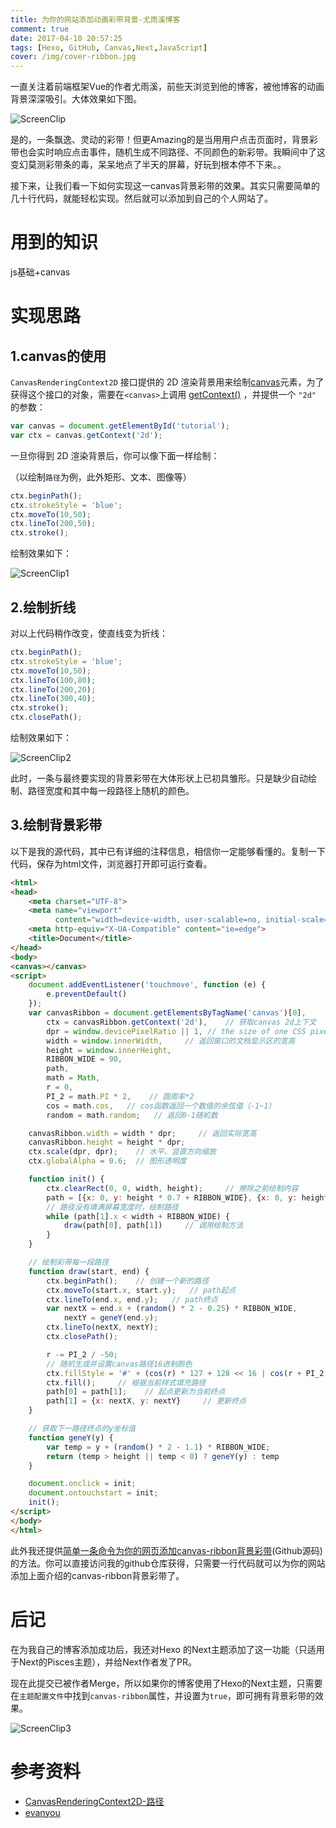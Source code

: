 ```yaml
---
title: 为你的网站添加动画彩带背景-尤雨溪博客
comment: true
date: 2017-04-10 20:57:25
tags: [Hexo, GitHub, Canvas,Next,JavaScript]
cover: /img/cover-ribbon.jpg
---
```


一直关注着前端框架Vue的作者尤雨溪，前些天浏览到他的博客，被他博客的动画背景深深吸引。大体效果如下图。

![ScreenClip](/img/canvas1.png)

是的，一条飘逸、灵动的彩带！但更Amazing的是当用用户点击页面时，背景彩带也会实时响应点击事件，随机生成不同路径、不同颜色的新彩带。我瞬间中了这变幻莫测彩带条的毒，呆呆地点了半天的屏幕，好玩到根本停不下来。。


接下来，让我们看一下如何实现这一canvas背景彩带的效果。其实只需要简单的几十行代码，就能轻松实现。然后就可以添加到自己的个人网站了。

# 用到的知识

js基础+canvas

# 实现思路

## 1.canvas的使用

`CanvasRenderingContext2D` 接口提供的 2D 渲染背景用来绘制[canvas](https://developer.mozilla.org/zh-CN/docs/Web/HTML/Element/canvas)元素，为了获得这个接口的对象，需要在`<canvas>`上调用 [getContext()](https://developer.mozilla.org/zh-CN/docs/Web/API/HTMLCanvasElement/getContext) ，并提供一个 `"2d"` 的参数：

```javascript
var canvas = document.getElementById('tutorial');
var ctx = canvas.getContext('2d');
```

一旦你得到 2D 渲染背景后，你可以像下面一样绘制：

（以绘制`路径`为例，此外矩形、文本、图像等）

```javascript
ctx.beginPath();
ctx.strokeStyle = 'blue';
ctx.moveTo(10,50);
ctx.lineTo(200,50);
ctx.stroke();
```

绘制效果如下：

![ScreenClip1](/img/canvas2.png)

## 2.绘制折线

对以上代码稍作改变，使直线变为折线：

``` javascript
ctx.beginPath();
ctx.strokeStyle = 'blue';
ctx.moveTo(10,50);
ctx.lineTo(100,80);
ctx.lineTo(200,20);
ctx.lineTo(300,40);
ctx.stroke();
ctx.closePath();
```

绘制效果如下：

![ScreenClip2](/img/canvas3.png)

此时，一条与最终要实现的背景彩带在大体形状上已初具雏形。只是缺少自动绘制、路径宽度和其中每一段路径上随机的颜色。

## 3.绘制背景彩带

以下是我的源代码，其中已有详细的注释信息，相信你一定能够看懂的。复制一下代码，保存为html文件，浏览器打开即可运行查看。

``` html
<html>
<head>
    <meta charset="UTF-8">
    <meta name="viewport"
          content="width=device-width, user-scalable=no, initial-scale=1.0, maximum-scale=1.0, minimum-scale=1.0">
    <meta http-equiv="X-UA-Compatible" content="ie=edge">
    <title>Document</title>
</head>
<body>
<canvas></canvas>
<script>
    document.addEventListener('touchmove', function (e) {
        e.preventDefault()
    });
    var canvasRibbon = document.getElementsByTagName('canvas')[0],
        ctx = canvasRibbon.getContext('2d'),    // 获取canvas 2d上下文
        dpr = window.devicePixelRatio || 1, // the size of one CSS pixel to the size of one physical pixel.
        width = window.innerWidth,     // 返回窗口的文档显示区的宽高
        height = window.innerHeight,
        RIBBON_WIDE = 90,
        path,
        math = Math,
        r = 0,
        PI_2 = math.PI * 2,    // 圆周率*2
        cos = math.cos,   // cos函数返回一个数值的余弦值（-1~1）
        random = math.random;   // 返回0-1随机数

    canvasRibbon.width = width * dpr;     // 返回实际宽高
    canvasRibbon.height = height * dpr;
    ctx.scale(dpr, dpr);    // 水平、竖直方向缩放
    ctx.globalAlpha = 0.6;  // 图形透明度

    function init() {
        ctx.clearRect(0, 0, width, height);     // 擦除之前绘制内容
        path = [{x: 0, y: height * 0.7 + RIBBON_WIDE}, {x: 0, y: height * 0.7 - RIBBON_WIDE}];
        // 路径没有填满屏幕宽度时，绘制路径
        while (path[1].x < width + RIBBON_WIDE) {
            draw(path[0], path[1])     // 调用绘制方法
        }
    }

    // 绘制彩带每一段路径
    function draw(start, end) {
        ctx.beginPath();    // 创建一个新的路径
        ctx.moveTo(start.x, start.y);   // path起点
        ctx.lineTo(end.x, end.y);   // path终点
        var nextX = end.x + (random() * 2 - 0.25) * RIBBON_WIDE,
            nextY = geneY(end.y);
        ctx.lineTo(nextX, nextY);
        ctx.closePath();

        r -= PI_2 / -50;
        // 随机生成并设置canvas路径16进制颜色
        ctx.fillStyle = '#' + (cos(r) * 127 + 128 << 16 | cos(r + PI_2 / 3) * 127 + 128 << 8 | cos(r + PI_2 / 3 * 2) * 127 + 128).toString(16);
        ctx.fill();     // 根据当前样式填充路径
        path[0] = path[1];    // 起点更新为当前终点
        path[1] = {x: nextX, y: nextY}     // 更新终点
    }

    // 获取下一路径终点的y坐标值
    function geneY(y) {
        var temp = y + (random() * 2 - 1.1) * RIBBON_WIDE;
        return (temp > height || temp < 0) ? geneY(y) : temp
    }

    document.onclick = init;
    document.ontouchstart = init;
    init();
</script>
</body>
</html>
```

此外我还提供[简单一条命令为你的网页添加canvas-ribbon背景彩带](https://github.com/zproo/canvas-ribbon)(Github源码)的方法。你可以直接访问我的github仓库获得，只需要一行代码就可以为你的网站添加上面介绍的canvas-ribbon背景彩带了。

# 后记

在为我自己的博客添加成功后，我还对Hexo 的Next主题添加了这一功能（只适用于Next的Pisces主题），并给Next作者发了PR。

现在此提交已被作者Merge，所以如果你的博客使用了Hexo的Next主题，只需要在`主题配置文件`中找到`canvas-ribbon`属性，并设置为`true`，即可拥有背景彩带的效果。

![ScreenClip3](/img/canvas4.png)

# 参考资料

- [CanvasRenderingContext2D-路径](https://developer.mozilla.org/zh-CN/docs/Web/API/CanvasRenderingContext2D/beginPath)
- [evanyou](http://evanyou.me/)